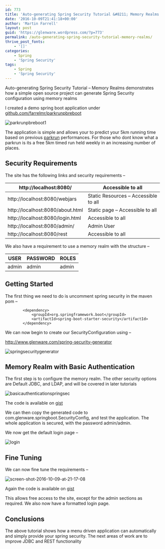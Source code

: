 ```yaml
---
id: 773
title: 'Auto-generating Spring Security Tutorial &#8211; Memory Realms'
date: '2016-10-09T21:41:18+00:00'
author: 'Martin Farrell'
layout: post
guid: 'https://glenware.wordpress.com/?p=773'
permalink: /auto-generating-spring-security-tutorial-memory-realms/
thrive_post_fonts:
    - '[]'
categories:
    - Spring
    - 'Spring Security'
tags:
    - Spring
    - 'Spring Security'
---
```


Auto-generating Spring Security Tutorial – Memory Realms demonstrates how a simple open source project can generate Spring Security configuration using memory realms

I created a demo spring boot application under [github.com/farrelmr/parkrunpbreboot](https://github.com/farrelmr/parkrunpbreboot)

![parkrunpbreboot1](https://glenware.files.wordpress.com/2016/10/parkrunpbreboot1.png?resize=1280%2C564)

The application is simple and allows your to predict your 5km running time based on previous [parkrun](http://www.parkrun.org.uk/) performances. For those who dont know what a parkrun is its a free 5km timed run held weekly in an increasing number of places.

## Security Requirements

The site has the following links and security requirements –

| http://localhost:8080/ | Accessible to all |
|---|---|
| http://localhost:8080/webjars | Static Resources – Accessible to all |
| http://localhost:8080/about.html | Static page – Accessible to all |
| http://localhost:8080/login.html | Accessible to all |
| http://localhost:8080/admin/ | Admin User |
| http://localhost:8080/rest | Accessible to all |

We also have a requirement to use a memory realm with the structure –

| USER | PASSWORD | ROLES |
|---|---|---|
| admin | admin | admin |

## Getting Started

The first thing we need to do is uncomment spring security in the maven pom –

```
        <dependency>
            <groupId>org.springframework.boot</groupId>
            <artifactId>spring-boot-starter-security</artifactId>
        </dependency>
```

We can now begin to create our SecurityConfiguration using –

<http://www.glenware.com/spring-security-generator>

![springsecuritygenerator](https://glenware.files.wordpress.com/2016/10/springsecuritygenerator.png?resize=1263%2C1131)

## Memory Realm with Basic Authentication

The first step is to configure the memory realm. The other security options are Default JDBC, and LDAP, and will be covered in later tutorials

![basicauthenticationspringsec](https://glenware.files.wordpress.com/2016/10/basicauthenticationspringsec.png?resize=1263%2C1150)

The code is available on [gist](https://gist.github.com/anonymous/ac4dce4a9fcfbf9f17bbaea61cf1b0ba)

We can then copy the generated code to com.glenware.springboot.SecurityConfig, and test the application. The whole application is secured, with the password admin/admin.

We now get the default login page –

![login](https://glenware.files.wordpress.com/2016/10/login.png?resize=1280%2C564)

## Fine Tuning

We can now fine tune the requirements –

![screen-shot-2016-10-09-at-21-17-08](https://glenware.files.wordpress.com/2016/10/screen-shot-2016-10-09-at-21-17-08.png?resize=1263%2C2142)

Again the code is available on [gist](https://gist.github.com/anonymous/d1a8927733bd7d9c6c73224710deb803)

This allows free access to the site, except for the admin sections as required. We also now have a formatted login page.

## Conclusions

The above tutorial shows how a menu driven application can automatically and simply provide your spring security. The next areas of work are to improve JDBC and REST functionality